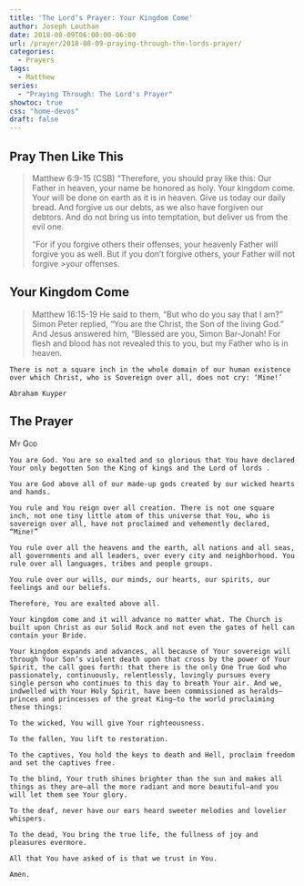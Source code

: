 ```yaml
---
title: 'The Lord’s Prayer: Your Kingdom Come'
author: Joseph Louthan
date: 2018-08-09T06:00:00-06:00
url: /prayer/2018-08-09-praying-through-the-lords-prayer/
categories:
  - Prayers
tags:
  - Matthew
series:
  - "Praying Through: The Lord's Prayer"
showtoc: true
css: "home-devos"
draft: false
---
```


## Pray Then Like This

>Matthew 6:9-15 (CSB)
>“Therefore, you should pray like this:
>Our Father in heaven,
>your name be honored as holy.
>Your kingdom come.
>Your will be done
>on earth as it is in heaven.
>Give us today our daily bread.
>And forgive us our debts,
>as we also have forgiven our debtors.
>And do not bring us into temptation,
>but deliver us from the evil one.
>
>“For if you forgive others their offenses, your heavenly Father will forgive you as well. But if you don’t forgive others, your Father will not forgive >your offenses.

## Your Kingdom Come

>Matthew 16:15-19 He said to them, “But who do you say that I am?” Simon Peter replied, “You are the Christ, the Son of the living God.” And Jesus answered him, “Blessed are you, Simon Bar-Jonah! For flesh and blood has not revealed this to you, but my Father who is in heaven.

```text
There is not a square inch in the whole domain of our human existence over which Christ, who is Sovereign over all, does not cry: ‘Mine!’

Abraham Kuyper
```

## The Prayer

<div style="font-variant: small-caps;">
My God
</div>

```text
You are God. You are so exalted and so glorious that You have declared Your only begotten Son the King of kings and the Lord of lords .

You are God above all of our made-up gods created by our wicked hearts and hands.

You rule and You reign over all creation. There is not one square inch, not one tiny little atom of this universe that You, who is sovereign over all, have not proclaimed and vehemently declared, “Mine!”

You rule over all the heavens and the earth, all nations and all seas, all governments and all leaders, over every city and neighborhood. You rule over all languages, tribes and people groups.

You rule over our wills, our minds, our hearts, our spirits, our feelings and our beliefs.

Therefore, You are exalted above all.

Your kingdom come and it will advance no matter what. The Church is built upon Christ as our Solid Rock and not even the gates of hell can contain your Bride.  

Your kingdom expands and advances, all because of Your sovereign will through Your Son’s violent death upon that cross by the power of Your Spirit, the call goes forth: that there is the only One True God who passionately, continuously, relentlessly, lovingly pursues every single person who continues to this day to breath Your air. And we, indwelled with Your Holy Spirit, have been commissioned as heralds—princes and princesses of the great King—to the world proclaiming these things:

To the wicked, You will give Your righteousness.

To the fallen, You lift to restoration.

To the captives, You hold the keys to death and Hell, proclaim freedom and set the captives free.

To the blind, Your truth shines brighter than the sun and makes all things as they are—all the more radiant and more beautiful—and you will let them see Your glory.

To the deaf, never have our ears heard sweeter melodies and lovelier whispers.

To the dead, You bring the true life, the fullness of joy and pleasures evermore.

All that You have asked of is that we trust in You.

Amen.
```